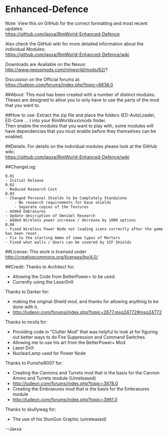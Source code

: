 Enhanced-Defence
======================
Note: View this on GitHub for the correct formatting and most recent updates:  
https://github.com/jaxxa/RimWorld-Enhanced-Defence  

Also check the GitHub wiki for more detailed information about the individual Modules:  
https://github.com/jaxxa/RimWorld-Enhanced-Defence/wiki  

Downloads are Available on the Nexus:  
http://www.nexusmods.com/rimworld/mods/62/?  

Discussion on the Official forums at:  
https://ludeon.com/forums/index.php?topic=6636.0

##About:
This mod has been created with a number of distinct modules. Theses are designed to allow you to only have to use the parts of the mod that you want to.

##How to use:
Extract the zip file and place the folders (ED-AutoLoader, ED-Core ... ) into your RimWorldxxx\mods folder.  
Then enable the modules that you want to play with, some modules will have dependencies that you must enable before they themselves can be enabled.

##Details:
For details on the individual modules please look at the GitHub wiki:  
https://github.com/jaxxa/RimWorld-Enhanced-Defence/wiki

##ChangeLog:  
~~~
0.01  
- Initial Release  
0.02  
- Reduced Research Cost  
0.03  
- Changed Personal Shields to be Completely Standalone  
	- No research requirements for base shields  
	- Separate copies of the Textures  
- Added Embrasures  
- Update description of OmniGel Research
- Added Wireless power increase / decrease by 1000 options
0.04
- Fixed Wireless Power Node not loading icons correctly after the game has been reset.
- Fix to the starting Ammo of some types of Mortars
- Fixed what walls / doors can be covered by SIF Shields
~~~

##License:
This work is licensed under http://creativecommons.org/licenses/by/4.0/

##Credit:
Thanks to Architect for:
* Allowing the Code from BetterPower+ to be used.
 * Currently using the LaserDrill

Thanks to Darker for:
* making the original Shield mod, and thanks for allowing anything to be done with it.
 * http://ludeon.com/forums/index.php?topic=2677.msg24772#msg24772

Thanks to mrofa for:
* Providing code in "Clutter Mod" that was helpful to look at for figuring out better ways to do Fire Suppression and Command Switches
* Allowing me to use his art from the BetterPower+ Mod
 * Laser Drill
 * NuclearLamp used for Power Node  

Thanks to PunisheR007 for:
* Creating the Cannons and Turrets mod that is the basis for the Cannon Ammo and Turrets module (Unreleased)
 * http://ludeon.com/forums/index.php?topic=3878.0
* Creating the Embrasures  mod that is the basis for the Embrasures module  
 * http://ludeon.com/forums/index.php?topic=3961.0

Thanks to skullywag for:
* The use of his StunGun Graphic (unreleased)

--Jaxxa
